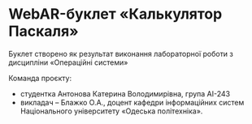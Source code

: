# WebAR-буклет «Калькулятор Паскаля»
 Буклет створено як результат виконання лабораторної роботи з дисципліни «Операційні системи» 
 
 Команда проєкту:
 - студентка Антонова Катерина Володимирівна, група АІ-243
 - викладач – Блажко О.А., доцент кафедри інформаційних систем Національного університету «Одеська політехніка».


